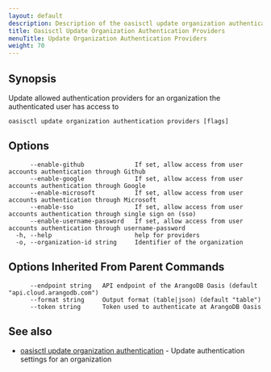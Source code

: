 ```yaml
---
layout: default
description: Description of the oasisctl update organization authentication providers command
title: Oasisctl Update Organization Authentication Providers
menuTitle: Update Organization Authentication Providers
weight: 70
---
```

## Synopsis
Update allowed authentication providers for an organization the authenticated user has access to

```
oasisctl update organization authentication providers [flags]
```

## Options
```
      --enable-github              If set, allow access from user accounts authentication through Github
      --enable-google              If set, allow access from user accounts authentication through Google
      --enable-microsoft           If set, allow access from user accounts authentication through Microsoft
      --enable-sso                 If set, allow access from user accounts authentication through single sign on (sso)
      --enable-username-password   If set, allow access from user accounts authentication through username-password
  -h, --help                       help for providers
  -o, --organization-id string     Identifier of the organization
```

## Options Inherited From Parent Commands
```
      --endpoint string   API endpoint of the ArangoDB Oasis (default "api.cloud.arangodb.com")
      --format string     Output format (table|json) (default "table")
      --token string      Token used to authenticate at ArangoDB Oasis
```

## See also
* [oasisctl update organization authentication](update-organization-authentication.md)	 - Update authentication settings for an organization


